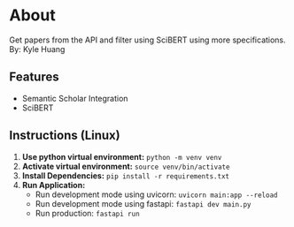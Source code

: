 # About

Get papers from the API and filter using SciBERT using more specifications.
By: Kyle Huang

## Features

* Semantic Scholar Integration
* SciBERT

## Instructions (Linux)

1. **Use python virtual environment:** ``python -m venv venv``
2. **Activate virtual environment:** ``source venv/bin/activate``
3. **Install Dependencies:** ``pip install -r requirements.txt``
4. **Run Application:**
   * Run development mode using uvicorn: ``uvicorn main:app --reload``
   * Run development mode using fastapi: ``fastapi dev main.py``
   * Run production: ``fastapi run``
